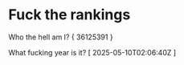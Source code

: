 # Fuck the rankings

Who the hell am I?
{ 36125391 }

What fucking year is it?
[ 2025-05-10T02:06:40Z ]
